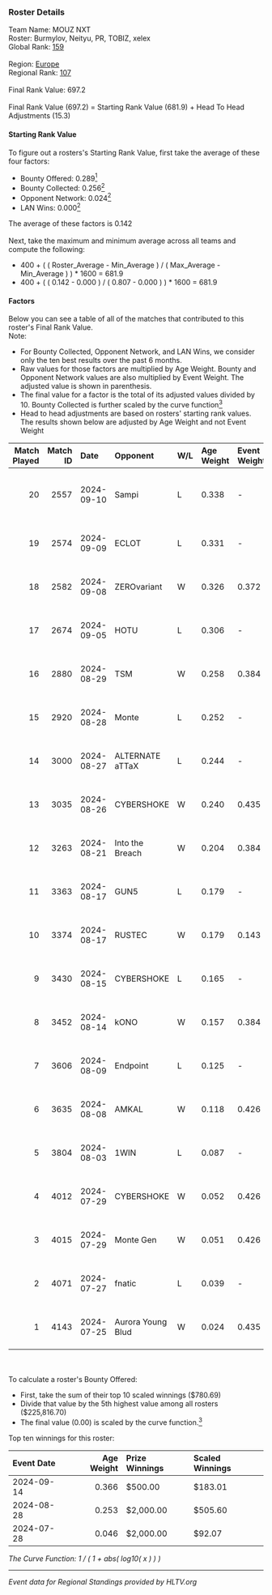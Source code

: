 ### Roster Details<br />
Team Name: MOUZ NXT<br />
Roster: Burmylov, Neityu, PR, TOBIZ, xelex<br />
Global Rank: [159](../../standings_global_2025_01_17.md)<br />
<br />
Region: [Europe]( ../../standings_europe_2025_01_17.md)<br />
Regional Rank: [107]( ../../standings_europe_2025_01_17.md)<br />
<br />
Final Rank Value:  697.2<br />
<br />
Final Rank Value (697.2) = Starting Rank Value (681.9) + Head To Head Adjustments (15.3)<br />

#### Starting Rank Value<br />
To figure out a rosters's Starting Rank Value, first take the average of these four factors:<br />
- Bounty Offered: 0.289[<sup>1</sup>](#table2)
- Bounty Collected: 0.256[<sup>2</sup>](#table1)
- Opponent Network: 0.024[<sup>2</sup>](#table1)
- LAN Wins: 0.000[<sup>2</sup>](#table1)

The average of these factors is 0.142<br />
<br />
Next, take the maximum and minimum average across all teams and compute the following:<br />
- 400 + ( ( Roster_Average - Min_Average ) / ( Max_Average - Min_Average ) ) * 1600 = 681.9
- 400 + ( ( 0.142 - 0.000 ) / ( 0.807 - 0.000 ) ) * 1600 = 681.9


#### Factors<br />
Below you can see a table of all of the matches that contributed to this roster's Final Rank Value.<br />
Note:<br />

- For Bounty Collected, Opponent Network, and LAN Wins, we consider only the ten best results over the past 6 months.
- Raw values for those factors are multiplied by Age Weight. Bounty and Opponent Network values are also multiplied by Event Weight. The adjusted value is shown in parenthesis.
- The final value for a factor is the total of its adjusted values divided by 10. Bounty Collected is further scaled by the curve function[<sup>3</sup>](#curveFunction)
- Head to head adjustments are based on rosters' starting rank values. The results shown below are adjusted by Age Weight and not Event Weight
<span id="table1"></span><br />


| Match Played | Match ID | Date       | Opponent          | W/L | Age Weight | Event Weight | Bounty Collected | Opponent Network | LAN Wins  | H2H Adj. | Roster                              |
| -: | -: | :- | :- | :- | :- | :- | :- | :- | :- | -: | :- |
|           20 |     2557 | 2024-09-10 | Sampi             | L   | 0.338      | -            | -                | -                | -         |    -1.80 | Burmylov, Neityu, PR, TOBIZ, xelex  |
|           19 |     2574 | 2024-09-09 | ECLOT             | L   | 0.331      | -            | -                | -                | -         |    -0.32 | Burmylov, Neityu, PR, sirah, TOBIZ  |
|           18 |     2582 | 2024-09-08 | ZEROvariant       | W   | 0.326      | 0.372        | 0.000 (0.000)    | 0.000 (0.000)    | 0 (0.000) |     1.62 | Burmylov, Neityu, PR, sirah, TOBIZ  |
|           17 |     2674 | 2024-09-05 | HOTU              | L   | 0.306      | -            | -                | -                | -         |    -4.33 | Burmylov, Neityu, PR, sirah, TOBIZ  |
|           16 |     2880 | 2024-08-29 | TSM               | W   | 0.258      | 0.384        | 0.034 (0.003)    | 0.409 (0.041)    | 0 (0.000) |     6.13 | Burmylov, Neityu, PR, sirah, TOBIZ  |
|           15 |     2920 | 2024-08-28 | Monte             | L   | 0.252      | -            | -                | -                | -         |    -1.10 | Burmylov, Neityu, PR, sirah, TOBIZ  |
|           14 |     3000 | 2024-08-27 | ALTERNATE aTTaX   | L   | 0.244      | -            | -                | -                | -         |    -0.71 | Burmylov, Neityu, PR, sirah, TOBIZ  |
|           13 |     3035 | 2024-08-26 | CYBERSHOKE        | W   | 0.240      | 0.435        | 0.018 (0.002)    | 0.627 (0.065)    | 0 (0.000) |     5.35 | Burmylov, Neityu, PR, sirah, TOBIZ  |
|           12 |     3263 | 2024-08-21 | Into the Breach   | W   | 0.204      | 0.384        | 0.006 (0.000)    | 0.512 (0.040)    | 0 (0.000) |     4.84 | Burmylov, Neityu, PR, sirah, TOBIZ  |
|           11 |     3363 | 2024-08-17 | GUN5              | L   | 0.179      | -            | -                | -                | -         |    -0.57 | Burmylov, Neityu, PR, sirah, TOBIZ  |
|           10 |     3374 | 2024-08-17 | RUSTEC            | W   | 0.179      | 0.143        | 0.000 (0.000)    | 0.000 (0.000)    | 0 (0.000) |     0.94 | Burmylov, Neityu, PR, sirah, TOBIZ  |
|            9 |     3430 | 2024-08-15 | CYBERSHOKE        | L   | 0.165      | -            | -                | -                | -         |    -1.56 | Burmylov, Neityu, PR, sirah, TMB    |
|            8 |     3452 | 2024-08-14 | kONO              | W   | 0.157      | 0.384        | 0.045 (0.003)    | 0.739 (0.045)    | 0 (0.000) |     3.97 | Burmylov, Neityu, PR, sirah, TMB    |
|            7 |     3606 | 2024-08-09 | Endpoint          | L   | 0.125      | -            | -                | -                | -         |    -1.12 | Burmylov, Neityu, PR, sirah, TOBIZ  |
|            6 |     3635 | 2024-08-08 | AMKAL             | W   | 0.118      | 0.426        | 0.044 (0.002)    | 0.275 (0.014)    | 0 (0.000) |     2.66 | Burmylov, Neityu, PR, sirah, TOBIZ  |
|            5 |     3804 | 2024-08-03 | 1WIN              | L   | 0.087      | -            | -                | -                | -         |    -1.49 | Burmylov, Neityu, PR, sirah, TOBIZ  |
|            4 |     4012 | 2024-07-29 | CYBERSHOKE        | W   | 0.052      | 0.426        | 0.018 (0.000)    | 0.627 (0.014)    | 0 (0.000) |     1.16 | Burmylov, Chr1zN, Neityu, PR, sirah |
|            3 |     4015 | 2024-07-29 | Monte Gen         | W   | 0.051      | 0.426        | 0.039 (0.001)    | 0.501 (0.011)    | 0 (0.000) |     1.11 | Burmylov, Chr1zN, Neityu, PR, sirah |
|            2 |     4071 | 2024-07-27 | fnatic            | L   | 0.039      | -            | -                | -                | -         |    -0.09 | Burmylov, Chr1zN, Neityu, PR, sirah |
|            1 |     4143 | 2024-07-25 | Aurora Young Blud | W   | 0.024      | 0.435        | 0.045 (0.000)    | 0.838 (0.009)    | 0 (0.000) |     0.61 | Burmylov, Chr1zN, Neityu, PR, sirah |

<br />
<span id="table2"></span><br />
To calculate a roster's Bounty Offered:<br />

- First, take the sum of their top 10 scaled winnings ($780.69)
- Divide that value by the 5th highest value among all rosters ($225,816.70)
- The final value (0.00) is scaled by the curve function.[<sup>3</sup>](#curveFunction)

Top ten winnings for this roster:<br />

| Event Date | Age Weight | Prize Winnings | Scaled Winnings |
| :- | -: | :- | :- |
| 2024-09-14 |      0.366 | $500.00        | $183.01         |
| 2024-08-28 |      0.253 | $2,000.00      | $505.60         |
| 2024-07-28 |      0.046 | $2,000.00      | $92.07          |


<span id="curveFunction"></span>_The Curve Function: 1 / ( 1 + abs( log10( x ) ) )_<br />

---
_Event data for Regional Standings provided by HLTV.org_<br />
